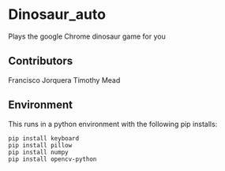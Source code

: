 # Dinosaur_auto
Plays the google Chrome dinosaur game for you

## Contributors
Francisco Jorquera
Timothy Mead

## Environment
This runs in a python environment with the following pip installs:
```
pip install keyboard
pip install pillow
pip install numpy
pip install opencv-python
```